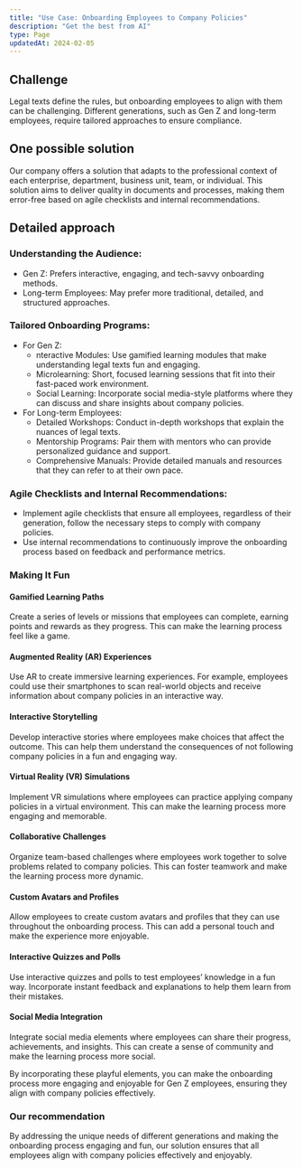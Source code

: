 ```yaml
---
title: "Use Case: Onboarding Employees to Company Policies"
description: "Get the best from AI"
type: Page
updatedAt: 2024-02-05
---
```


## Challenge

Legal texts define the rules, but onboarding employees to align with them can be challenging. Different generations, such as Gen Z and long-term employees, require tailored approaches to ensure compliance.

## One possible solution

Our company offers a solution that adapts to the professional context of each enterprise, department, business unit, team, or individual. This solution aims to deliver quality in documents and processes, making them error-free based on agile checklists and internal recommendations.

## Detailed approach

### Understanding the Audience:

- Gen Z: Prefers interactive, engaging, and tech-savvy onboarding methods.
- Long-term Employees: May prefer more traditional, detailed, and structured approaches.

### Tailored Onboarding Programs:

- For Gen Z:
  - nteractive Modules: Use gamified learning modules that make understanding legal texts fun and engaging.
  - Microlearning: Short, focused learning sessions that fit into their fast-paced work environment.
  - Social Learning: Incorporate social media-style platforms where they can discuss and share insights about company policies.
- For Long-term Employees:
  - Detailed Workshops: Conduct in-depth workshops that explain the nuances of legal texts.
  - Mentorship Programs: Pair them with mentors who can provide personalized guidance and support.
  - Comprehensive Manuals: Provide detailed manuals and resources that they can refer to at their own pace.

### Agile Checklists and Internal Recommendations:

- Implement agile checklists that ensure all employees, regardless of their generation, follow the necessary steps to comply with company policies.
- Use internal recommendations to continuously improve the onboarding process based on feedback and performance metrics.

### Making It Fun

#### Gamified Learning Paths

Create a series of levels or missions that employees can complete, earning points and rewards as they progress. This can make the learning process feel like a game.

#### Augmented Reality (AR) Experiences

Use AR to create immersive learning experiences. For example, employees could use their smartphones to scan real-world objects and receive information about company policies in an interactive way.

#### Interactive Storytelling

Develop interactive stories where employees make choices that affect the outcome. This can help them understand the consequences of not following company policies in a fun and engaging way.

#### Virtual Reality (VR) Simulations

Implement VR simulations where employees can practice applying company policies in a virtual environment. This can make the learning process more engaging and memorable.

#### Collaborative Challenges

Organize team-based challenges where employees work together to solve problems related to company policies. This can foster teamwork and make the learning process more dynamic.

#### Custom Avatars and Profiles

Allow employees to create custom avatars and profiles that they can use throughout the onboarding process. This can add a personal touch and make the experience more enjoyable.

#### Interactive Quizzes and Polls

Use interactive quizzes and polls to test employees’ knowledge in a fun way. Incorporate instant feedback and explanations to help them learn from their mistakes.

#### Social Media Integration

Integrate social media elements where employees can share their progress, achievements, and insights. This can create a sense of community and make the learning process more social.

By incorporating these playful elements, you can make the onboarding process more engaging and enjoyable for Gen Z employees, ensuring they align with company policies effectively.

### Our recommendation

By addressing the unique needs of different generations and making the onboarding process engaging and fun, our solution ensures that all employees align with company policies effectively and enjoyably.
